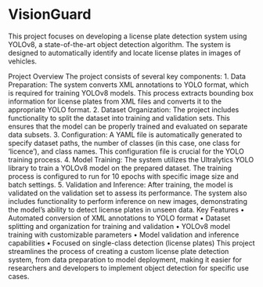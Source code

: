 # VisionGuard

This project focuses on developing a license plate detection system using YOLOv8, a state-of-the-art object detection algorithm. The system is designed to automatically identify and locate license plates in images of vehicles.

Project Overview
The project consists of several key components:
	1.	Data Preparation: The system converts XML annotations to YOLO format, which is required for training YOLOv8 models. This process extracts bounding box information for license plates from XML files and converts it to the appropriate YOLO format.
	2.	Dataset Organization: The project includes functionality to split the dataset into training and validation sets. This ensures that the model can be properly trained and evaluated on separate data subsets.
	3.	Configuration: A YAML file is automatically generated to specify dataset paths, the number of classes (in this case, one class for ‘licence’), and class names. This configuration file is crucial for the YOLO training process.
	4.	Model Training: The system utilizes the Ultralytics YOLO library to train a YOLOv8 model on the prepared dataset. The training process is configured to run for 10 epochs with specific image size and batch settings.
	5.	Validation and Inference: After training, the model is validated on the validation set to assess its performance. The system also includes functionality to perform inference on new images, demonstrating the model’s ability to detect license plates in unseen data.
Key Features
	•	Automated conversion of XML annotations to YOLO format
	•	Dataset splitting and organization for training and validation
	•	YOLOv8 model training with customizable parameters
	•	Model validation and inference capabilities
	•	Focused on single-class detection (license plates)
This project streamlines the process of creating a custom license plate detection system, from data preparation to model deployment, making it easier for researchers and developers to implement object detection for specific use cases.
